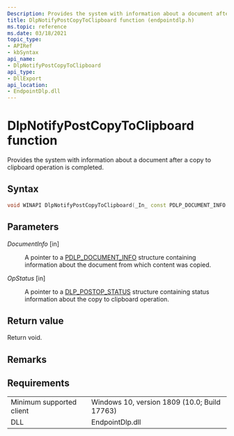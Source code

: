 ```yaml
---
Description: Provides the system with information about a document after a copy to clipboard operation is completed.
title: DlpNotifyPostCopyToClipboard function (endpointdlp.h)
ms.topic: reference
ms.date: 03/18/2021
topic_type: 
- APIRef
- kbSyntax
api_name: 
- DlpNotifyPostCopyToClipboard
api_type: 
- DllExport
api_location: 
- EndpointDlp.dll
---
```


# DlpNotifyPostCopyToClipboard function

Provides the system with information about a document after a copy to clipboard operation is completed.

## Syntax


```C++
void WINAPI DlpNotifyPostCopyToClipboard(_In_ const PDLP_DOCUMENT_INFO DocumentInfo, _In_ const PDLP_POSTOP_STATUS OpStatus);
```



## Parameters

<dl> <dt>

*DocumentInfo* \[in\]
</dt> <dd>

A pointer to a [PDLP_DOCUMENT_INFO](endpointdlp-dlp_document_info.md) structure containing information about the document from which content was copied.

</dd> </dl>

<dl> <dt>

*OpStatus* \[in\]
</dt> <dd>

A pointer to a [DLP_POSTOP_STATUS](enpointdlp-dlp_postop_status.md) structure containing status information about the copy to clipboard operation.

</dd> </dl>


## Return value

Return void.

## Remarks


## Requirements



|                                     |                                                                                         |
|-------------------------------------|-----------------------------------------------------------------------------------------|
| Minimum supported client<br/> | Windows 10, version 1809 (10.0; Build 17763)           |
| DLL<br/>                      | EndpointDlp.dll |